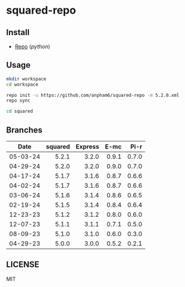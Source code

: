 # squared-repo

## Install

- [Repo](https://source.android.com/docs/setup/download#installing-repo) (*python*)

## Usage

```bash
mkdir workspace
cd workspace

repo init -u https://github.com/anpham6/squared-repo -m 5.2.0.xml
repo sync

cd squared
```

## Branches

| Date     | squared | Express |   E-mc |   Pi-r |
| :------: | ------: | ------: | -----: | -----: |
| 05-03-24 |   5.2.1 |   3.2.0 |  0.9.1 |  0.7.0 |
| 04-29-24 |   5.2.0 |   3.2.0 |  0.9.0 |  0.7.0 |
| 04-17-24 |   5.1.7 |   3.1.6 |  0.8.7 |  0.6.6 |
| 04-02-24 |   5.1.7 |   3.1.6 |  0.8.7 |  0.6.6 |
| 03-06-24 |   5.1.6 |   3.1.4 |  0.8.6 |  0.6.5 |
| 02-19-24 |   5.1.5 |   3.1.4 |  0.8.4 |  0.6.4 |
| 12-23-23 |   5.1.2 |   3.1.2 |  0.8.0 |  0.6.0 |
| 12-07-23 |   5.1.1 |   3.1.1 |  0.7.1 |  0.5.0 |
| 08-09-23 |   5.1.0 |   3.1.0 |  0.6.0 |  0.3.0 |
| 04-29-23 |   5.0.0 |   3.0.0 |  0.5.2 |  0.2.1 |

## LICENSE

MIT
